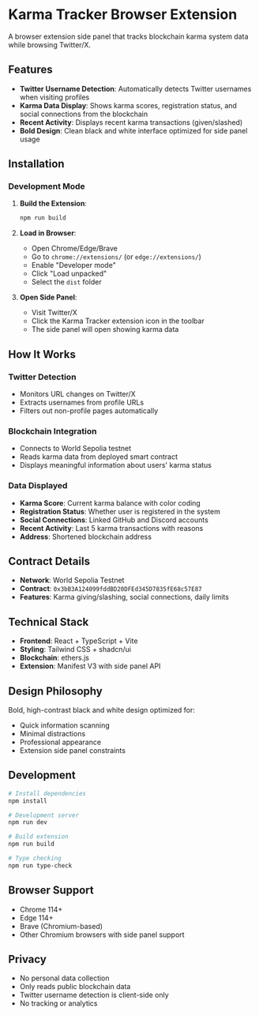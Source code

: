 # Karma Tracker Browser Extension

A browser extension side panel that tracks blockchain karma system data while browsing Twitter/X.

## Features

- **Twitter Username Detection**: Automatically detects Twitter usernames when visiting profiles
- **Karma Data Display**: Shows karma scores, registration status, and social connections from the blockchain
- **Recent Activity**: Displays recent karma transactions (given/slashed)
- **Bold Design**: Clean black and white interface optimized for side panel usage

## Installation

### Development Mode

1. **Build the Extension**:

   ```bash
   npm run build
   ```

2. **Load in Browser**:

   - Open Chrome/Edge/Brave
   - Go to `chrome://extensions/` (or `edge://extensions/`)
   - Enable "Developer mode"
   - Click "Load unpacked"
   - Select the `dist` folder

3. **Open Side Panel**:
   - Visit Twitter/X
   - Click the Karma Tracker extension icon in the toolbar
   - The side panel will open showing karma data

## How It Works

### Twitter Detection

- Monitors URL changes on Twitter/X
- Extracts usernames from profile URLs
- Filters out non-profile pages automatically

### Blockchain Integration

- Connects to World Sepolia testnet
- Reads karma data from deployed smart contract
- Displays meaningful information about users' karma status

### Data Displayed

- **Karma Score**: Current karma balance with color coding
- **Registration Status**: Whether user is registered in the system
- **Social Connections**: Linked GitHub and Discord accounts
- **Recent Activity**: Last 5 karma transactions with reasons
- **Address**: Shortened blockchain address

## Contract Details

- **Network**: World Sepolia Testnet
- **Contract**: `0x3bB3A124099fddBD20DFEd345D7835fE68c57E87`
- **Features**: Karma giving/slashing, social connections, daily limits

## Technical Stack

- **Frontend**: React + TypeScript + Vite
- **Styling**: Tailwind CSS + shadcn/ui
- **Blockchain**: ethers.js
- **Extension**: Manifest V3 with side panel API

## Design Philosophy

Bold, high-contrast black and white design optimized for:

- Quick information scanning
- Minimal distractions
- Professional appearance
- Extension side panel constraints

## Development

```bash
# Install dependencies
npm install

# Development server
npm run dev

# Build extension
npm run build

# Type checking
npm run type-check
```

## Browser Support

- Chrome 114+
- Edge 114+
- Brave (Chromium-based)
- Other Chromium browsers with side panel support

## Privacy

- No personal data collection
- Only reads public blockchain data
- Twitter username detection is client-side only
- No tracking or analytics
